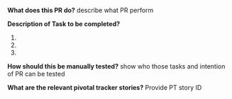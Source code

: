 **What does this PR do?**
describe what PR perform

**Description of Task to be completed?**

1.
2.
3.

**How should this be manually tested?**
show who those tasks and intention of PR can be tested

**What are the relevant pivotal tracker stories?**
Provide PT story ID
